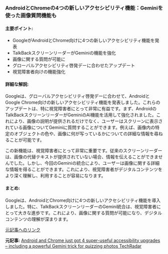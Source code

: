 ### AndroidとChromeの4つの新しいアクセシビリティ機能：Geminiを使った画像質問機能も

#### 主要ポイント:
- GoogleがAndroidとChrome向けに4つの新しいアクセシビリティ機能を発表
- TalkBackスクリーンリーダーがGeminiの機能を強化
- 画像に関する質問が可能に
- グローバルアクセシビリティ啓発デーに合わせたアップデート
- 視覚障害者向けの機能強化

#### 詳細な解説:
Googleは、グローバルアクセシビリティ啓発デーに合わせて、AndroidとGoogle Chrome向けの新しいアクセシビリティ機能を発表しました。これらのアップデートは、特に視覚障害者にとって非常に有益です。まず、AndroidのTalkBackスクリーンリーダーがGeminiのAI機能を活用して強化されました。これにより、画像の説明が提供されるだけでなく、ユーザーはスクリーンに表示されている画像についてGeminiに質問することができます。例えば、画像内の特定のオブジェクトの色や、画像に何が写っているかについての詳細な情報を尋ねることが可能です。

この新機能は、視覚障害者にとって非常に重要です。従来のスクリーンリーダーは、画像の代替テキストが提供されていない場合、情報を伝えることができませんでした。しかし、今回のGeminiの統合により、ユーザーは画像に関する詳細な情報を得ることができます。これにより、視覚障害者がデジタルコンテンツをより深く理解し、利用することが容易になります。

#### まとめ:
Googleは、AndroidとChrome向けに4つの新しいアクセシビリティ機能を導入しました。特に、TalkBackスクリーンリーダーのGemini統合は、視覚障害者にとって大きな進歩です。これにより、画像に関する質問が可能になり、デジタルコンテンツの理解が深まります。

[元記事へのリンク](https://www.techradar.com/pro/android-and-chrome-just-got-4-super-useful-accessibility-upgrades-including-a-powerful-gemini-trick-for-quizzing-photos)

**元記事:** [Android and Chrome just got 4 super-useful accessibility upgrades – including a powerful Gemini trick for quizzing photos TechRadar](https://www.techradar.com/phones/android/android-and-chrome-just-got-4-super-useful-accessibility-upgrades-including-a-powerful-gemini-trick-for-quizzing-photos)